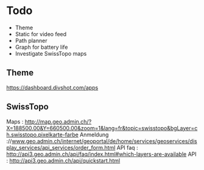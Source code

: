 Todo
=====

- Theme
- Static for video feed
- Path planner
- Graph for battery life
- Investigate SwissTopo maps


Theme
-----
https://dashboard.divshot.com/apps


SwissTopo
---------
Maps : http://map.geo.admin.ch/?X=188500.00&Y=660500.00&zoom=1&lang=fr&topic=swisstopo&bgLayer=ch.swisstopo.pixelkarte-farbe
Anmeldung ://www.geo.admin.ch/internet/geoportal/de/home/services/geoservices/display_services/api_services/order_form.html
API faq : http://api3.geo.admin.ch/api/faq/index.html#which-layers-are-available
API : http://api3.geo.admin.ch/api/quickstart.html
